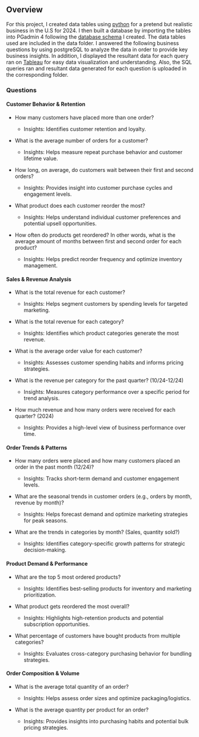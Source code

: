 ## Overview

For this project, I created data tables using [python](https://github.com/ariannalangton/Portfolio/blob/main/generated_business/generated_business_data.ipynb) for a pretend but realistic business in the U.S for 2024. I then built a database by importing the tables into PGadmin 4 following the [database schema](https://github.com/ariannalangton/Portfolio/blob/main/generated_business/business_schema.png) I created. The data tables used are included in the data folder. I answered the following business questions by using postgreSQL to analyze the data in order to provide key business insights. In addition, I displayed the resultant data for each query ran on [Tableau](https://public.tableau.com/app/profile/arianna.langton5684/viz/GeneratedBusinessDashboards/q19?publish=yes) for easy data visualization and understanding. Also, the SQL queries ran and resultant data generated for each question is uploaded in the corresponding folder.

### Questions


#### Customer Behavior & Retention

- How many customers have placed more than one order? 
  - Insights: Identifies customer retention and loyalty.


- What is the average number of orders for a customer?
   - Insights: Helps measure repeat purchase behavior and customer lifetime value.


- How long, on average, do customers wait between their first and second orders?
   - Insights: Provides insight into customer purchase cycles and engagement levels.


- What product does each customer reorder the most? 
   - Insights: Helps understand individual customer preferences and potential upsell opportunities.


- How often do products get reordered? In other words, what is the average amount of months between first and second order for each product?
   - Insights: Helps predict reorder frequency and optimize inventory management.



#### Sales & Revenue Analysis

- What is the total revenue for each customer?
    - Insights: Helps segment customers by spending levels for targeted marketing.


- What is the total revenue for each category?
    - Insights: Identifies which product categories generate the most revenue.


- What is the average order value for each customer?
    - Insights: Assesses customer spending habits and informs pricing strategies.


- What is the revenue per category for the past quarter? (10/24-12/24)
    - Insights: Measures category performance over a specific period for trend analysis.


- How much revenue and how many orders were received for each quarter? (2024)
    - Insights: Provides a high-level view of business performance over time.



#### Order Trends & Patterns

- How many orders were placed and how many customers placed an order in the past month (12/24)?
    - Insights: Tracks short-term demand and customer engagement levels.


- What are the seasonal trends in customer orders (e.g., orders by month, revenue by month)?
    - Insights: Helps forecast demand and optimize marketing strategies for peak seasons.


- What are the trends in categories by month? (Sales, quantity sold?)
    - Insights: Identifies category-specific growth patterns for strategic decision-making.


#### Product Demand & Performance

- What are the top 5 most ordered products?
    - Insights: Identifies best-selling products for inventory and marketing prioritization.


- What product gets reordered the most overall?
    - Insights: Highlights high-retention products and potential subscription opportunities.


- What percentage of customers have bought products from multiple categories?
    - Insights: Evaluates cross-category purchasing behavior for bundling strategies.



#### Order Composition & Volume

- What is the average total quantity of an order?
    - Insights: Helps assess order sizes and optimize packaging/logistics.


- What is the average quantity per product for an order?
    - Insights: Provides insights into purchasing habits and potential bulk pricing strategies.

